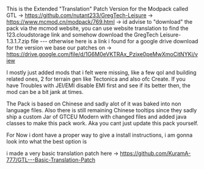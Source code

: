 
This is the Extended "Translation" Patch Version for the Modpack called GTL -> https://github.com/nutant233/GregTech-Leisure -> https://www.mcmod.cn/modpack/769.html -> id advise to "download" the pack via the mcmod website, you can use website translation to find the 123.cloudstorage link and somehow download the GregTech Leisure-1.3.1.7.zip file --- otherwise here is a link i found for a google drive download for the version we base our patches on -> https://drive.google.com/file/d/1G6M0eVKTRAx_Pzixe0peMwXmoCitNYKi/view 

I mostly just added mods that i felt were missing, like a few qol and building related ones, 2 for terrain gen like Tectonica and also ofc Create. If you have Troubles with JEI/EMI disable EMI first and see if its better then, the mod can be a bit jank at times.

The Pack is based on Chinese and sadly alot of it was baked into non language files. Also there is still remaining Chinese tooltips since they sadly ship a custom Jar of GTCEU Modern with changed files and added java classes to make this pack work. Aka you cant just update this pack yourself.

For Now i dont have a proper way to give a install instructions, i am gonna look into what the best option is 

i made a very basic translation patch here -> https://github.com/KuramA-777/GTL---Basic-Translation-Patch
